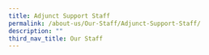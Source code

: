 ```yaml
---
title: Adjunct Support Staff
permalink: /about-us/Our-Staff/Adjunct-Support-Staff/
description: ""
third_nav_title: Our Staff
---
```

